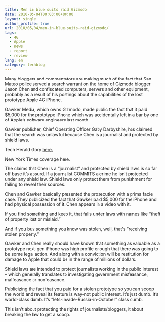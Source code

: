 ```yaml
---
title: Men in blue suits raid Gizmodo
date: 2010-05-04T00:03:00+00:00
layout: single
author_profile: true
url: 2010/05/04/men-in-blue-suits-raid-gizmodo/
tags:
  - 4G
  - Apple
  - news
  - report
  - review
lang: en
category: techblog
---
```

Many bloggers and commentators are making much of the fact that San Mateo police served a search warrant on the home of Gizmodo blogger Jason Chen and confiscated computers, servers and other equipment, probably as a result of his postings about the capabilities of the lost prototype Apple 4G iPhone.

Gawker Media, which owns Gizmodo, made public the fact that it paid $5,000 for the prototype iPhone which was accidentally left in a bar by one of Apple’s software engineers last month.

Gawker publisher, Chief Operating Officer Gaby Darbyshire, has claimed that the search was unlawful because Chen is a journalist and protected by shield laws.

Tech Herald story [here.](http://www.thetechherald.com/article.php/201017/5562/Gizmodogate-Journo-s-home-raided-in-4G-iPhone-investigation)

New York Times coverage [here.](http://mediadecoder.blogs.nytimes.com/2010/04/26/computers-seized-at-home-of-gizmodo-reporter-who-wrote-about-iphone-gawker-media-says/)

The claims that Chen is a “journalist” and protected by shield laws is so far off base it’s absurd. If a journalist COMMITS a crime he isn’t protected under any shield law. Shield laws only protect them from punishment for failing to reveal their sources.

Chen and Gawker basically presented the prosecution with a prima facie case. They publicized the fact that Gawker paid $5,000 for the iPhone and had physical possession of it. Chen appears in a video with it.

If you find something and keep it, that falls under laws with names like “theft of property lost or mislaid.”

And if you buy something you know was stolen, well, that's “receiving stolen property.”

Gawker and Chen really should have known that something as valuable as a prototype next-gen iPhone was high profile enough that there was going to be some legal action. And along with a conviction will be restitution for damage to Apple that could be in the range of millions of dollars.

Shield laws are intended to protect journalists working in the public interest – which generally translates to investigating government misfeasance, malfeasance or nonfeasance.

Publicizing the fact that you paid for a stolen prototype so you can scoop the world and reveal its feature is way-not public interest. It’s just dumb. It’s world-class dumb. It’s “lets-invade-Russia-in-October” class dumb.

This isn’t about protecting the rights of journalists/bloggers, it about breaking the law to get a scoop.